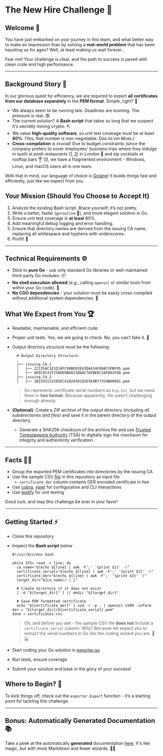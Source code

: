# The New Hire Challenge 🚀

## Welcome 🎉

You have just embarked on your journey in this team, and what better way to make an impression than by solving a **real-world problem** that has been haunting us for ages? Well, at least making us wait forever...

Fear not! Your challenge is clear, and the path to success is paved with clean code and high performance.

---

## Background Story 📖

In our glorious quest for efficiency, we are required to export **all certificates from our database separately** in the **PEM format**. Simple, right? 🧐

- We always seem to be running late. Deadlines are looming. The pressure is real. 😨
- The current solution? A **Bash script** that takes so long that we suspect it's secretly mining crypto. ⛏️
- We value **high-quality software**, so unit test coverage must be at least **60%**. (Yes, that number is non-negotiable. *Das ist ein Muss.*) 
- **Cross-compilation** is crucial! Due to budget constraints (since the company prefers to cover employees' business trips where they indulge in sushi at posh restaurants ([1](https://www.instagram.com/nijulondon/), [2](https://www.instagram.com/sushisamba/)) in London 🍣 and sip cocktails at rooftop bars 🍸 ([1](https://www.instagram.com/sg_skygarden/)), we have a fragmented environment - Windows, Linux, and macOS users all in one team.

With that in mind, our language of choice is [Golang](https://go.dev/)! It builds things fast and efficiently, just like we expect from you.

## Your Mission (Should You Choose to Accept It)

1. Analyze the existing Bash script. Brace yourself; it’s not pretty.
2. Write a better, faster (`goroutine` 💨), and more elegant solution in Go.
3. Ensure unit test coverage is **at least** 60%.
4. Add meaningful debug logging and error handling.
5. Ensure that directory names are derived from the issuing CA name, replacing all whitespace and hyphens with underscores.
6. Profit! 🚀

---

## Technical Requirements ⚙️

- Stick to **pure Go** - use only standard Go libraries or well-maintained third-party Go modules. 📦
- **No shell execution allowed** (e.g., calling `openssl` or similar tools from within your Go code). 🚫
- **No CGO dependencies** - your solution must be easily cross-compiled without additional system dependencies. 🚫

## What We Expect from You 🏆

- Readable, maintainable, and efficient code.
- Proper unit tests. Yes, we are going to check. No, you can’t fake it. 🥲
- Output directory structure must be the following:

  ```shell
    # Output Directory Structure:
    .
    ├── issuing_CA_1
    │   ├── 221256C1E1D18FC98BE83E63D4434F09A73FBF95.pem
    │   ├── 4EEC8531F25DDE0B0A21B6AC7AFBE6C2AF802F48.pem
    ├── issuing_CA_2
    │   ├── 1B1593132285EC4282030192D3E9B77354B886D1.pem
  ```
  
  > Go represents certificate serial numbers as `big.Int`, but we need them in **hex format**. Because apparently, life wasn’t challenging enough already.

- **(Optional)**: Create a ZIP archive of the output directory *(including all subdirectories and files)* and save it in the parent directory of the output directory.
  - Generate a SHA256 checksum of the archive file and use [Trusted Timestamping Authority](https://en.wikipedia.org/wiki/Trusted_timestamping) (TSA) to digitally sign the checksum for integrity and authenticity verification.

---

## Facts ✌🏻

- Group the exported PEM certificates into directories by the issuing CA
- Use the sample CSV [file](certificates.csv) in this repository as input file
  - `certificate_der` column contains DER encoded certificate in hex
- Use [cobra](https://github.com/spf13/cobra), [viper](https://github.com/spf13/viper) for configuration and CLI interactions
- Use [testify](https://github.com/stretchr/testify) for unit testing

Good luck, and may this challenge be ever in your favor!

---

## Getting Started ⚡

- Clone this repository
- Inspect the **Bash script** below

  ```shell
  #!/usr/bin/env bash

  while IFS= read -r line; do
    ca_name="$(echo ${line} | awk -F';' '{print $1}' -)"
    certificate_serial="$(echo ${line} | awk -F';' '{print $2}' -)"
    certificate_der="$(echo ${line} | awk -F';' '{print $3}' -)"
    target_dir="${ca_name// /_}"
 
    # Create directory if it does not exist
    [ -d "${target_dir}" ] || mkdir "${target_dir}"
 
    # Save PEM formatted certificate
    echo "${certificate_der}" | xxd -r -p - | openssl x509 -inform der > "${target_dir}/${certificate_serial}.pem"
  done < certificates.csv
    ```

  > Oh, and before you ask - the sample CSV file **does not** include a `certificate_serial` column. Why? Because we expect you to extract the serial numbers in Go like the coding wizard you are. 🔮💻

- Start coding your Go solution in [exporter.go](cmd/export.go#L55)
- Run tests, ensure coverage
- Submit your solution and bask in the glory of your success!

## Where to Begin? 🏁

To kick things off, check out the `exporter.Export` function - it’s a starting point for tackling this challenge.

---

## Bonus: Automatically Generated Documentation 📚

Take a peek at the automatically **generated** documentation [here](docs/certificate-exporter.md). It's like magic, but with more Markdown and fewer wizards. 🧙✨
